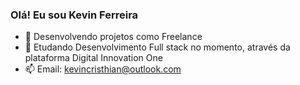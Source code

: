 ### Olá! Eu sou Kevin Ferreira



- 🔭 Desenvolvendo projetos como Freelance
- 🌱 Etudando Desenvolvimento Full stack no momento, através da plataforma Digital Innovation One 
- 📫 Email: kevincristhian@outlook.com


